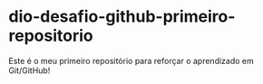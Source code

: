 # dio-desafio-github-primeiro-repositorio
Este é o meu primeiro repositório para reforçar o aprendizado em Git/GitHub!
